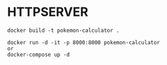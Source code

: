 # HTTPSERVER

```
docker build -t pokemon-calculator .

docker run -d -it -p 8000:8000 pokemon-calculator
or
docker-compose up -d
```
